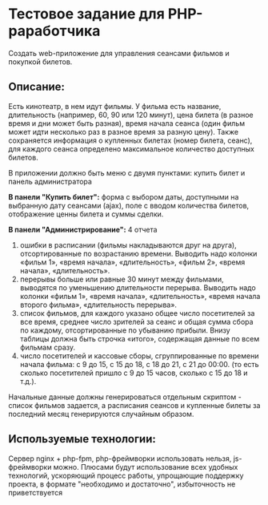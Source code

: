 # Тестовое задание для PHP-раработчика

Создать web-приложение для управления сеансами фильмов и покупкой билетов.

## Описание:

Есть кинотеатр, в нем идут фильмы. У фильма есть название, длительность (например, 60, 90 или 120 минут), цена билета (в разное время и дни может быть разная), время начала сеанса (один фильм может идти несколько раз в разное время за разную цену). Также сохраняется информация о купленных билетах (номер билета, сеанс), для каждого сеанса определено максимальное количество доступных билетов.

В приложении должно быть меню с двумя пунктами: купить билет и панель администратора

**В панели "Купить билет":** форма с выбором даты, доступными на выбранную дату сеансами (ajax), поле с вводом количества билетов, отображение ценны билета и суммы сделки. 

**В панели "Администрирование":** 4 отчета
1. ошибки в расписании (фильмы накладываются друг на друга), отсортированные по возрастанию времени. Выводить надо колонки «фильм 1», «время начала», «длительность», «фильм 2», «время начала», «длительность».
2. перерывы больше или равные 30 минут между фильмами, выводятся по уменьшению длительности перерыва. Выводить надо колонки «фильм 1», «время начала», «длительность», «время начала второго фильма», «длительность перерыва».
3. список фильмов, для каждого указано общее число посетителей за все время, среднее число зрителей за сеанс и общая сумма сбора по каждому, отсортированные по убыванию прибыли. Внизу таблицы должна быть строчка «итого», содержащая данные по всем фильмам сразу.
4. число посетителей и кассовые сборы, сгруппированные по времени начала фильма: с 9 до 15, с 15 до 18, с 18 до 21, с 21 до 00:00. (то есть сколько посетителей пришло с 9 до 15 часов, сколько с 15 до 18 и т.д.).

Начальные данные должны генерироваться отдельным скриптом - список фильмов задается, а расписания сеансов и купленные билеты за последний месяц генерируются случайным образом.

## Используемые технологии:
Сервер nginx + php-fpm, php-фреймворки использовать нельзя, js-фреймворки можно. 
Плюсами будут использование всех удобных технологий, ускоряющий процесс работы, упрощающие поддержку проекта, в формате "необходимо и достаточно", избыточность не приветствуется

